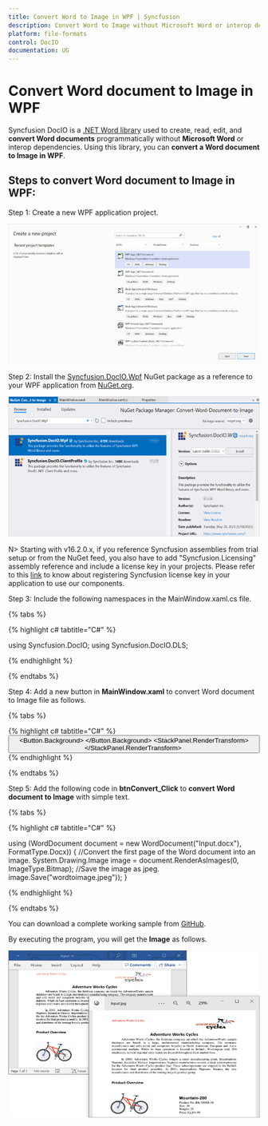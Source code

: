 ```yaml
---
title: Convert Word to Image in WPF | Syncfusion 
description: Convert Word to Image without Microsoft Word or interop dependencies in WPF application using .NET Word (DocIO) library.
platform: file-formats
control: DocIO
documentation: UG
---
```


# Convert Word document to Image in WPF

Syncfusion DocIO is a [.NET Word library](https://www.syncfusion.com/document-processing/word-framework/net/word-library) used to create, read, edit, and **convert Word documents** programmatically without **Microsoft Word** or interop dependencies. Using this library, you can **convert a Word document to Image in WPF**.

## Steps to convert Word document to Image in WPF:

Step 1: Create a new WPF application project.

![Create WPF application in Visual Studio](WPF_images/Create-WPF-Project-WordtoPDF.png)

Step 2: Install the [Syncfusion.DocIO.Wpf](https://www.nuget.org/packages/Syncfusion.DocIO.Wpf) NuGet package as a reference to your WPF application from [NuGet.org](https://www.nuget.org/).

![Install Syncfusion.DocIO.Wpf NuGet package](WPF_images/Nuget-Package-WordtoImage.png)

N> Starting with v16.2.0.x, if you reference Syncfusion assemblies from trial setup or from the NuGet feed, you also have to add "Syncfusion.Licensing" assembly reference and include a license key in your projects. Please refer to this [link](https://help.syncfusion.com/common/essential-studio/licensing/overview) to know about registering Syncfusion license key in your application to use our components.

Step 3: Include the following namespaces in the MainWindow.xaml.cs file.

{% tabs %}

{% highlight c# tabtitle="C#" %}

using Syncfusion.DocIO;
using Syncfusion.DocIO.DLS;

{% endhighlight %}

{% endtabs %}

Step 4: Add a new button in **MainWindow.xaml** to convert Word document to Image file as follows.

{% tabs %}

{% highlight c# tabtitle="C#" %}
<Button Click="btnConvert_Click" VerticalAlignment="Center" Height="30" BorderBrush="LightBlue" HorizontalAlignment="Center" Width="150">
    <Button.Background>
        <LinearGradientBrush EndPoint="0.5,-0.04" StartPoint="0.5,1.04">
            <GradientStop Color="#FFD9E9F7" Offset="0"/>
            <GradientStop Color="#FFEFF8FF" Offset="1"/>
        </LinearGradientBrush>
    </Button.Background>
    <StackPanel Orientation="Horizontal" Height="23" Margin="0,0,0,-2.52" VerticalAlignment="Bottom" HorizontalAlignment="Right" Width="100" RenderTransformOrigin="0.5,0.5">
        <StackPanel.RenderTransform>
            <TransformGroup>
                <ScaleTransform/>
                <SkewTransform/>
                <RotateTransform Angle="-0.226"/>
                <TranslateTransform/>
            </TransformGroup>
        </StackPanel.RenderTransform>
    <Image Name="image2" Margin="2" HorizontalAlignment="Center" VerticalAlignment="Center" />
    <TextBlock Text="Word to Image" Height="38" Width="187" Margin="0,4,0,3" TextWrapping="WrapWithOverflow" />
</StackPanel>
</Button>
{% endhighlight %}

{% endtabs %}

Step 5: Add the following code in **btnConvert_Click** to **convert Word document to Image** with simple text.

{% tabs %}

{% highlight c# tabtitle="C#" %}

using (WordDocument document = new WordDocument("Input.docx"), FormatType.Docx))
{
    //Convert the first page of the Word document into an image.
    System.Drawing.Image image = document.RenderAsImages(0, ImageType.Bitmap);
    //Save the image as jpeg.
    image.Save("wordtoimage.jpeg"));
}

{% endhighlight %}

{% endtabs %}

You can download a complete working sample from [GitHub](https://github.com/SyncfusionExamples/DocIO-Examples/tree/main/Word-to-PDF-Conversion/Convert-Word-document-to-PDF/WPF).

By executing the program, you will get the **Image** as follows.

![WPF output Image file](WordToPDF_images/Output-WordtoImage.png)